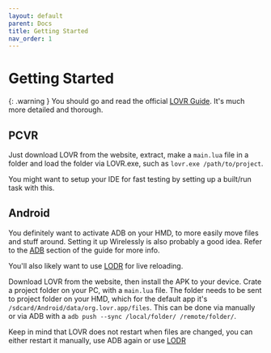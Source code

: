 ```yaml
---
layout: default
parent: Docs
title: Getting Started
nav_order: 1
---
```

# Getting Started

{: .warning }
You should go and read the official [LOVR Guide](https://lovr.org/docs/Getting_Started).
It's much more detailed and thorough.

## PCVR
Just download LOVR from the website, extract, make a `main.lua` file in a folder and load the folder via LOVR.exe, such as `lovr.exe /path/to/project`.

You might want to setup your IDE for fast testing by setting up a built/run task with this.

## Android
You definitely want to activate ADB on your HMD, to more easily move files and stuff around. Setting it up Wirelessly is also probably a good idea. Refer to the [ADB](/docs/adb/) section of the guide for more info.

You'll also likely want to use [LODR](https://github.com/mcclure/lodr) for live reloading.

Download LOVR from the website, then install the APK to your device.
Crate a project folder on your PC, with a `main.lua` file. 
The folder needs to be sent to project folder on your HMD, which for the default app it's `/sdcard/Android/data/org.lovr.app/files`. This can be done via manually or via ADB with a `adb push --sync /local/folder/ /remote/folder/`. 

Keep in mind that LOVR does not restart when files are changed, you can either restart it manually, use ADB again or use [LODR](https://github.com/mcclure/lodr)